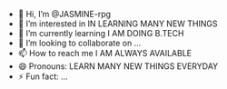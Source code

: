 - 👋 Hi, I’m @JASMINE-rpg
- 👀 I’m interested in IN LEARNING MANY NEW THINGS
- 🌱 I’m currently learning I AM DOING B.TECH
- 💞️ I’m looking to collaborate on ...
- 📫 How to reach me I AM ALWAYS AVAILABLE
- 😄 Pronouns: LEARN MANY NEW THINGS EVERYDAY
- ⚡ Fun fact: ...

<!---
JASMINE-rpg/JASMINE-rpg is a ✨ special ✨ repository because its `README.md` (this file) appears on your GitHub profile.
You can click the Preview link to take a look at your changes.
--->

